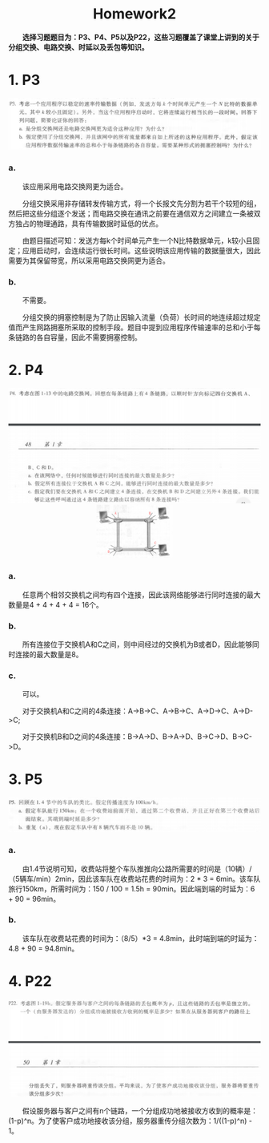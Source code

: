 <style>
	p{
	text-indent:2em
	}
</style>
<div align="center"><h1>Homework2</h1></div>

<p><b>选择习题题目为：P3、P4、P5以及P22，这些习题覆盖了课堂上讲到的关于分组交换、电路交换、时延以及丢包等知识。</b></p>

# 1. P3

<div align="center">
   <img src="p3.png"></img>
</div>

### a. 

<p>该应用采用电路交换网更为适合。</p>
<p>分组交换采用非存储转发传输方式，将一个长报文先分割为若干个较短的组，然后把这些分组逐个发送；而电路交换在通讯之前要在通信双方之间建立一条被双方独占的物理通路，具有传输数据时延低的优点。</p>
<p>由题目描述可知：发送方每k个时间单元产生一个N比特数据单元，k较小且固定；应用启动时，会连续运行很长时间。这些说明该应用传输的数据量很大，因此需要为其保留带宽，所以采用电路交换网更为适合。</p>

### b.

<p>不需要。</p>
<p>分组交换的拥塞控制是为了防止因输入流量（负荷）长时间的地连续超过规定值而产生网路拥塞所采取的控制手段。题目中提到应用程序传输速率的总和小于每条链路的各自容量，因此不需要拥塞控制。</p>

# 2. P4
<div align="center">
   <img src="p4.png"></img>
   <img src="connection.png" width="30%"></img>
</div>

### a.

<p>任意两个相邻交换机之间均有四个连接，因此该网络能够进行同时连接的最大数量是4 + 4 + 4 + 4 = 16个。</p>

### b.

<p>所有连接位于交换机A和C之间，则中间经过的交换机为B或者D，因此能够同时连接的最大数量是8。</p>

### c.

<p>可以。</p>
<p>对于交换机A和C之间的4条连接：A->B->C、A->B->C、A->D->C、A->D->C;</p>
<p>对于交换机B和D之间的4条连接：B->A->D、B->A->D、B->C->D、B->C->D。</p>

# 3. P5

<div align="center">
    <img src="p5.png"/>
</div>

### a.

<p>由1.4节说明可知，收费站将整个车队推推向公路所需要的时间是（10辆）/（5辆车/min）2min，因此该车队在收费站花费的时间为：2 * 3 = 6min。该车队旅行150km，所需时间为：150 / 100 = 1.5h = 90min。因此端到端的时延为：6 + 90 = 96min。</p>

### b.

<p>该车队在收费站花费的时间为：（8/5）*3 = 4.8min，此时端到端的时延为：4.8 + 90 = 94.8min。</p>

# 4. P22
<div align="center">
    <img src="p22.png"/>
</div>

<p>假设服务器与客户之间有n个链路，一个分组成功地被接收方收到的概率是：(1-p)^n。为了使客户成功地接收该分组，服务器重传分组次数为：1/((1-p)^n) - 1。</p>